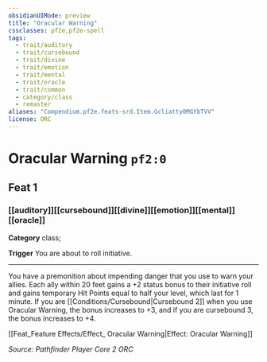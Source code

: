 ```yaml
---
obsidianUIMode: preview
title: "Oracular Warning"
cssclasses: pf2e,pf2e-spell
tags:
  - trait/auditory
  - trait/cursebound
  - trait/divine
  - trait/emotion
  - trait/mental
  - trait/oracle
  - trait/common
  - category/class
  - remaster
aliases: "Compendium.pf2e.feats-srd.Item.Gcliatty0MGYbTVV"
license: ORC
---
```

# Oracular Warning `pf2:0`
## Feat 1
### [[auditory]][[cursebound]][[divine]][[emotion]][[mental]][[oracle]]

**Category** class; 




**Trigger** You are about to roll initiative.

* * *

You have a premonition about impending danger that you use to warn your allies. Each ally within 20 feet gains a +2 status bonus to their initiative roll and gains temporary Hit Points equal to half your level, which last for 1 minute. If you are [[Conditions/Cursebound|Cursebound 2]] when you use Oracular Warning, the bonus increases to +3, and if you are cursebound 3, the bonus increases to +4.

[[Feat_Feature Effects/Effect_ Oracular Warning|Effect: Oracular Warning]]

*Source: Pathfinder Player Core 2*
*ORC*
